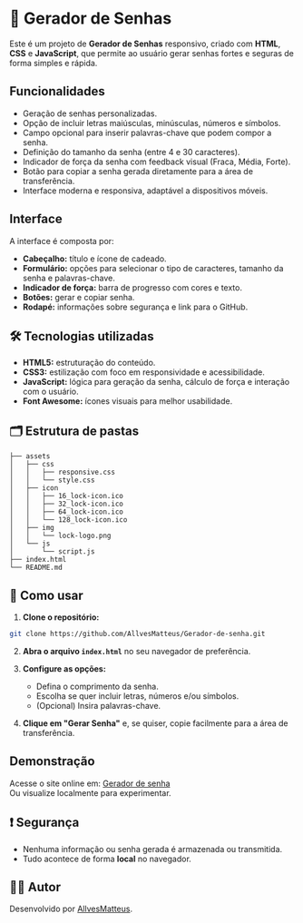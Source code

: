 # 🔐 Gerador de Senhas

Este é um projeto de **Gerador de Senhas** responsivo, criado com **HTML**, **CSS** e **JavaScript**, que permite ao usuário gerar senhas fortes e seguras de forma simples e rápida.

## Funcionalidades

- Geração de senhas personalizadas.
- Opção de incluir letras maiúsculas, minúsculas, números e símbolos.
- Campo opcional para inserir palavras-chave que podem compor a senha.
- Definição do tamanho da senha (entre 4 e 30 caracteres).
- Indicador de força da senha com feedback visual (Fraca, Média, Forte).
- Botão para copiar a senha gerada diretamente para a área de transferência.
- Interface moderna e responsiva, adaptável a dispositivos móveis.

## Interface

A interface é composta por:

- **Cabeçalho:** título e ícone de cadeado.
- **Formulário:** opções para selecionar o tipo de caracteres, tamanho da senha e palavras-chave.
- **Indicador de força:** barra de progresso com cores e texto.
- **Botões:** gerar e copiar senha.
- **Rodapé:** informações sobre segurança e link para o GitHub.

## 🛠️ Tecnologias utilizadas

- **HTML5:** estruturação do conteúdo.
- **CSS3:** estilização com foco em responsividade e acessibilidade.
- **JavaScript:** lógica para geração da senha, cálculo de força e interação com o usuário.
- **Font Awesome:** ícones visuais para melhor usabilidade.

## 🗂️ Estrutura de pastas

```
├── assets
│   ├── css
│   │   ├── responsive.css
│   │   └── style.css
│   ├── icon
│   │   ├── 16_lock-icon.ico
│   │   ├── 32_lock-icon.ico
│   │   ├── 64_lock-icon.ico
│   │   └── 128_lock-icon.ico
│   ├── img
│   │   └── lock-logo.png
│   └── js
│       └── script.js
├── index.html
└── README.md
```

## 🚀 Como usar

1. **Clone o repositório:**

```bash
git clone https://github.com/AllvesMatteus/Gerador-de-senha.git
```

2. **Abra o arquivo `index.html`** no seu navegador de preferência.

3. **Configure as opções:**

   - Defina o comprimento da senha.
   - Escolha se quer incluir letras, números e/ou símbolos.
   - (Opcional) Insira palavras-chave.

4. **Clique em "Gerar Senha"** e, se quiser, copie facilmente para a área de transferência.

## Demonstração

Acesse o site online em: [Gerador de senha](https://allvesmatteus.github.io/Gerador-de-senha/)  
Ou visualize localmente para experimentar.

## ❗ Segurança

- Nenhuma informação ou senha gerada é armazenada ou transmitida.
- Tudo acontece de forma **local** no navegador.

## 👨‍💻 Autor

Desenvolvido por [AllvesMatteus](https://github.com/AllvesMatteus).
